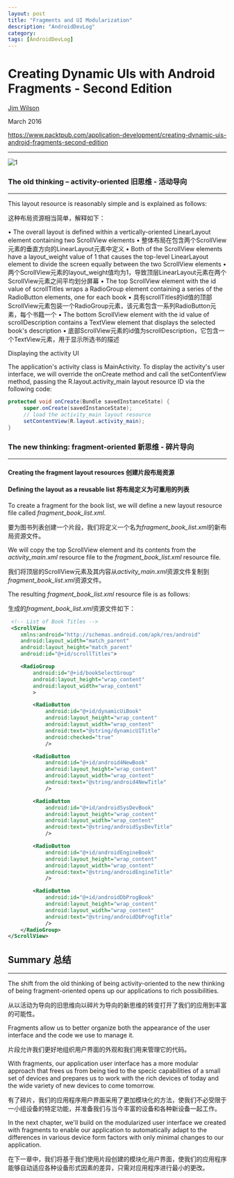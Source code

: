 ```yaml
---
layout: post
title: "Fragments and UI Modularization"
description: "AndroidDevLog"
category: 
tags: [AndroidDevLog]
---
```



# Creating Dynamic UIs with Android Fragments - Second Edition

[Jim Wilson](http://blog.jwhh.com)

March 2016

<https://www.packtpub.com/application-development/creating-dynamic-uis-android-fragments-second-edition>

---

![1](/assets/images/Android/push/fragment/1/1.png)

### The old thinking – activity-oriented 旧思维 - 活动导向
---

This layout resource is reasonably simple and is explained as follows:

这种布局资源相当简单，解释如下：

• The overall layout is defined within a vertically-oriented LinearLayout element containing two ScrollView elements
• 整体布局在包含两个ScrollView元素的垂直方向的LinearLayout元素中定义
• Both of the ScrollView elements have a layout_weight value of 1 that causes the top-level LinearLayout element to divide the screen equally between the two ScrollView elements
• 两个ScrollView元素的layout_weight值均为1，导致顶层LinearLayout元素在两个ScrollView元素之间平均划分屏幕
• The top ScrollView element with the id value of scrollTitles wraps a RadioGroup element containing a series of the RadioButton elements, one for each book
• 具有scrollTitles的id值的顶部ScrollView元素包装一个RadioGroup元素，该元素包含一系列RadioButton元素，每个书籍一个
• The bottom ScrollView element with the id value of scrollDescription contains a TextView element that displays the selected book's description
• 底部ScrollView元素的id值为scrollDescription，它包含一个TextView元素，用于显示所选书的描述

Displaying the activity UI

The application's activity class is MainActivity. To display the activity's user interface, we will override the onCreate method and call the setContentView method, passing the R.layout.activity_main layout resource ID via the following code:

```java
protected void onCreate(Bundle savedInstanceState) {
     super.onCreate(savedInstanceState);
     // load the activity_main layout resource
     setContentView(R.layout.activity_main);
}
```

### The new thinking: fragment-oriented 新思维 - 碎片导向
---

#### Creating the fragment layout resources 创建片段布局资源

#### Defining the layout as a reusable list 将布局定义为可重用的列表

To create a fragment for the book list, we will define a new layout resource file called *fragment_book_list.xml*.

要为图书列表创建一个片段，我们将定义一个名为*fragment_book_list.xml*的新布局资源文件。

We will copy the top ScrollView element and its contents from the *activity_main.xml* resource file to the *fragment_book_list.xml* resource  file.

我们将顶层的ScrollView元素及其内容从*activity_main.xml*资源文件复制到*fragment_book_list.xml*资源文件。

The resulting *fragment_book_list.xml* resource file is as follows:

生成的*fragment_book_list.xml*资源文件如下：

```xml
 <!-- List of Book Titles -->
 <ScrollView
    xmlns:android="http://schemas.android.com/apk/res/android"
    android:layout_width="match_parent"
    android:layout_height="match_parent"
    android:id="@+id/scrollTitles">

    <RadioGroup
        android:id="@+id/bookSelectGroup"
        android:layout_height="wrap_content"
        android:layout_width="wrap_content"
        >

        <RadioButton
            android:id="@+id/dynamicUiBook"
            android:layout_height="wrap_content"
            android:layout_width="wrap_content"
            android:text="@string/dynamicUITitle"
            android:checked="true"
            />

        <RadioButton
            android:id="@+id/android4NewBook"
            android:layout_height="wrap_content"
            android:layout_width="wrap_content"
            android:text="@string/android4NewTitle"
            />

        <RadioButton
            android:id="@+id/androidSysDevBook"
            android:layout_height="wrap_content"
            android:layout_width="wrap_content"
            android:text="@string/androidSysDevTitle"
            />

        <RadioButton
            android:id="@+id/androidEngineBook"
            android:layout_height="wrap_content"
            android:layout_width="wrap_content"
            android:text="@string/androidEngineTitle"
            />

        <RadioButton
            android:id="@+id/androidDbProgBook"
            android:layout_height="wrap_content"
            android:layout_width="wrap_content"
            android:text="@string/androidDbProgTitle"
            />
    </RadioGroup>
</ScrollView>
```

## Summary 总结
---

The shift from the old thinking of being activity-oriented to the new thinking of being fragment-oriented opens up our applications to rich possibilities. 

从以活动为导向的旧思维向以碎片为导向的新思维的转变打开了我们的应用到丰富的可能性。

Fragments allow us to better organize both the appearance of the user interface and the code we use to manage it.

片段允许我们更好地组织用户界面的外观和我们用来管理它的代码。

 With fragments, our application user interface has a more modular approach that frees us from being tied to the specic capabilities of a small set of devices and prepares us to work with the rich devices of today and the wide variety of new devices to come tomorrow.

有了碎片，我们的应用程序用户界面采用了更加模块化的方法，使我们不必受限于一小组设备的特定功能，并准备我们与当今丰富的设备和各种新设备一起工作。

In the next chapter, we'll build on the modularized user interface we created with fragments to enable our application to automatically adapt to the differences in various device form factors with only minimal changes to our application.

在下一章中，我们将基于我们使用片段创建的模块化用户界面，使我们的应用程序能够自动适应各种设备形式因素的差异，只需对应用程序进行最小的更改。